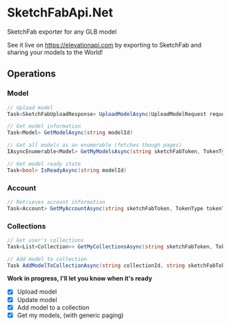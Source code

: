 # SketchFabApi.Net
SketchFab exporter for any GLB model

See it live on https://elevationapi.com by exporting to SketchFab and sharing your models to the World!

## Operations

### Model

```csharp
// Upload model
Task<SketchFabUploadResponse> UploadModelAsync(UploadModelRequest request, string sketchFabToken)

// Get model information
Task<Model> GetModelAsync(string modelId)

// Get all models as an enumerable (fetches though pages)
IAsyncEnumerable<Model> GetMyModelsAsync(string sketchFabToken, TokenType tokenType)

// Get model ready state
Task<bool> IsReadyAsync(string modelId)
```

### Account

```csharp
// Retrieves account information
Task<Account> GetMyAccountAsync(string sketchFabToken, TokenType tokenType)
```

### Collections

```csharp
// Get user's collections
Task<List<Collection>> GetMyCollectionsAsync(string sketchFabToken, TokenType tokenType)

// Add model to collection
Task AddModelToCollectionAsync(string collectionId, string sketchFabToken, TokenType tokenType, params string[] modelIds)
```

**Work in progress, I'll let you know when it's ready**

- [x] Upload model
- [x] Update model
- [x] Add model to a collection
- [x] Get my models, (with generic paging)
